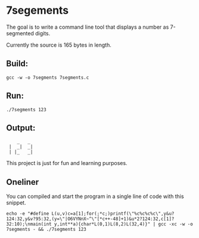 # 7segements

The goal is to write a command line tool that displays a number as 7-segmented digits.

Currently the source is 165 bytes in length.

## Build:

    gcc -w -o 7segments 7segments.c

## Run:

    ./7segments 123

## Output:

        _   _
     |  _|  _|
     | |_   _|

This project is just for fun and learning purposes.

## Oneliner

You can compiled and start the program in a single line of code with this snippet.

    echo -e "#define L(u,v)c=a[1];for(;*c;)printf(\"%c%c%c%c\",y&u?124:32,y&v?95:32,(y=\"|O6VYNnX~^\"[*c++-48]+1)&u*2?124:32,c[1]?32:10);\nmain(int y,int**a){char*L(0,1)L(8,2)L(32,4)}" | gcc -xc -w -o 7segments - && ./7segments 123